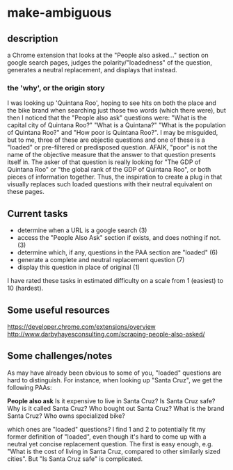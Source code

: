 # make-ambiguous

## description

a Chrome extension that looks at the "People also asked..." section on google search pages, judges the polarity/"loadedness" of the question, generates a neutral replacement, and displays that instead.

### the 'why', or the origin story

I was looking up 'Quintana Roo', hoping to see hits on both the place and the bike brand when searching just those two words (which there were), but then I noticed that the "People also ask" questions were: "What is the capital city of Quintana Roo?" "What is a Quintana?" "What is the population of Quintana Roo?" and "How poor is Quintana Roo?". I may be misguided, but to me, three of these are objectie questions and one of these is a "loaded" or pre-filtered or predisposed question. AFAIK, "poor" is not the name of the objective measure that the answer to that question presents itself in. The asker of that question is really looking for "The GDP of Quintana Roo" or "the global rank of the GDP of Quintana Roo", or both pieces of information together. Thus, the inspiration to create a plug in that visually replaces such loaded questions with their neutral equivalent on these pages.

## Current tasks

* determine when a URL is a google search (3)
* access the "People Also Ask" section if exists, and does nothing if not. (3)
* determine which, if any, questions in the PAA section are "loaded" (6)
* generate a complete and neutral replacement question (7)
* display this question in place of original (1)

I have rated these tasks in estimated difficulty on a scale from 1 (easiest) to 10 (hardest).

## Some useful resources

https://developer.chrome.com/extensions/overview
http://www.darbyhayesconsulting.com/scraping-people-also-asked/ 

## Some challenges/notes
As may have already been obvious to some of you, "loaded" questions are hard to distinguish. For instance, when looking up "Santa Cruz", we get the following PAAs:


**People also ask**
Is it expensive to live in Santa Cruz?
Is Santa Cruz safe?
Why is it called Santa Cruz?
Who bought out Santa Cruz?
What is the brand Santa Cruz?
Who owns specialized bike?


which ones are "loaded" questions? I find 1 and 2 to potentially fit my former definition of "loaded", even though it's hard to come up with a neutral yet concise replacement question. The first is easy enough, e.g. "What is the cost of living in Santa Cruz, compared to other similarly sized cities". But "Is Santa Cruz safe" is complicated.
